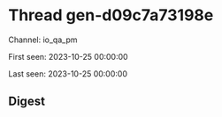 # Thread gen-d09c7a73198e
Channel: io_qa_pm

First seen: 2023-10-25 00:00:00

Last seen: 2023-10-25 00:00:00

## Digest


